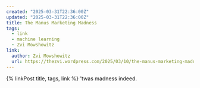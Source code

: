 ```yaml
---
created: "2025-03-31T22:36:00Z"
updated: "2025-03-31T22:36:00Z"
title: The Manus Marketing Madness
tags:
  - link
  - machine learning
  - Zvi Mowshowitz
link:
  author: Zvi Mowshowitz
  url: https://thezvi.wordpress.com/2025/03/10/the-manus-marketing-madness/
---
```


{% linkPost title, tags, link %} 'twas madness indeed.
